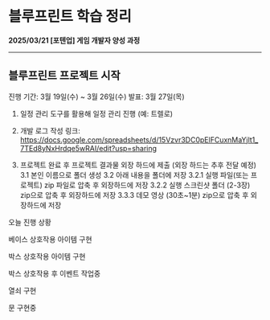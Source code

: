 # 블루프린트 학습 정리

**2025/03/21 [포텐업] 게임 개발자 양성 과정**

---

## 블루프린트 프로젝트 시작

진행 기간: 3월 19일(수) ~ 3월 26일(수)
발표: 3월 27일(목)

1. 일정 관리 도구를 활용해 일정 관리 진행 (예: 트렐로)

2. 개발 로그 작성
    링크: https://docs.google.com/spreadsheets/d/15Vzvr3DC0pElFCuxnMaYjlt1_7TEd8yNxHrdqe5wRAI/edit?usp=sharing

3. 프로젝트 완료 후 프로젝트 결과물 외장 하드에 제출 (외장 하드는 추후 전달 예정)
   3.1 본인 이름으로 폴더 생성
   3.2 아래 내용을 폴더에 저장
   3.2.1 실행 파일(또는 프로젝트) zip 파일로 압축 후 외장하드에 저장
   3.2.2 실행 스크린샷 폴더 (2-3장) zip으로 압축 후 외장하드에 저장
   3.3.3 데모 영상 (30초~1분) zip으로 압축 후 외장하드에 저장



오늘 진행 상황

베이스 상호작용 아이템 구현

박스 상호작용 아이템 구현

박스 상호작용 후 이벤트 작업중

열쇠 구현

문 구현중
